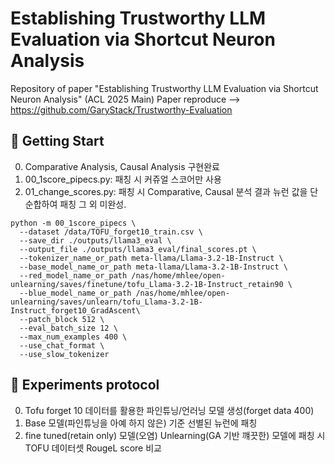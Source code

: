 # Establishing Trustworthy LLM Evaluation via Shortcut Neuron Analysis
Repository of paper "Establishing Trustworthy LLM Evaluation via Shortcut Neuron Analysis" (ACL 2025 Main)
Paper reproduce
--> https://github.com/GaryStack/Trustworthy-Evaluation

## 🚀 Getting Start
0. Comparative Analysis, Causal Analysis 구현완료
1. 00_1score_pipecs.py: 패칭 시 커쥬얼 스코어만 사용
2. 01_change_scores.py: 패칭 시 Comparative, Causal 분석 결과 뉴런 값을 단순합하여 패칭
그 외 미완성.
```shell
python -m 00_1score_pipecs \
  --dataset /data/TOFU_forget10_train.csv \
  --save_dir ./outputs/llama3_eval \
  --output_file ./outputs/llama3_eval/final_scores.pt \
  --tokenizer_name_or_path meta-llama/Llama-3.2-1B-Instruct \
  --base_model_name_or_path meta-llama/Llama-3.2-1B-Instruct \
  --red_model_name_or_path /nas/home/mhlee/open-unlearning/saves/finetune/tofu_Llama-3.2-1B-Instruct_retain90 \
  --blue_model_name_or_path /nas/home/mhlee/open-unlearning/saves/unlearn/tofu_Llama-3.2-1B-Instruct_forget10_GradAscent\
  --patch_block 512 \
  --eval_batch_size 12 \
  --max_num_examples 400 \
  --use_chat_format \
  --use_slow_tokenizer
```

## 🚀 Experiments protocol
0. Tofu forget 10 데이터를 활용한 파인튜닝/언러닝 모델 생성(forget data 400)
1. Base 모델(파인튜닝을 아예 하지 않은) 기준 선별된 뉴런에 패칭
2. fine tuned(retain only) 모델(오염) Unlearning(GA 기반 꺠끗한) 모델에 패칭 시 TOFU 데이터셋 RougeL score 비교 
